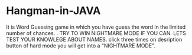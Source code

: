 # Hangman-in-JAVA
It is Word Guessing game in which you have guess the word in the limited number of chances.
.
TRY TO WIN NIGHTMARE MODE IF YOU CAN. LETS TEST YOUR KNOWLEGE ABOUT NAMES. click three times on desription button of hard mode you will get into a "NIGHTMARE MODE".
